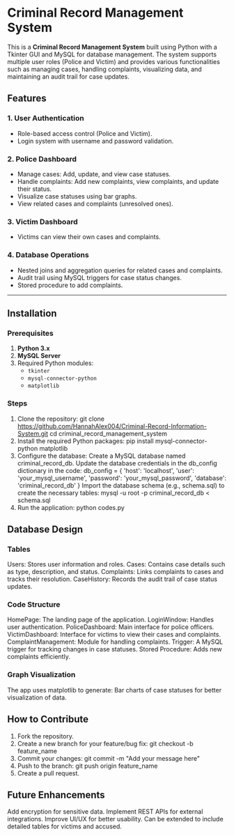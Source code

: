 # Criminal Record Management System

This is a **Criminal Record Management System** built using Python with a Tkinter GUI and MySQL for database management. The system supports multiple user roles (Police and Victim) and provides various functionalities such as managing cases, handling complaints, visualizing data, and maintaining an audit trail for case updates.


## Features

### 1. **User Authentication**
- Role-based access control (Police and Victim).
- Login system with username and password validation.

### 2. **Police Dashboard**
- Manage cases: Add, update, and view case statuses.
- Handle complaints: Add new complaints, view complaints, and update their status.
- Visualize case statuses using bar graphs.
- View related cases and complaints (unresolved ones).

### 3. **Victim Dashboard**
- Victims can view their own cases and complaints.

### 4. **Database Operations**
- Nested joins and aggregation queries for related cases and complaints.
- Audit trail using MySQL triggers for case status changes.
- Stored procedure to add complaints.

---

## Installation

### Prerequisites
1. **Python 3.x**
2. **MySQL Server**
3. Required Python modules:
   - `tkinter`
   - `mysql-connector-python`
   - `matplotlib`

### Steps
1. Clone the repository:
   git clone https://github.com/HannahAlex004/Criminal-Record-Information-System.git
   cd criminal_record_management_system
2. Install the required Python packages:
   pip install mysql-connector-python matplotlib
3. Configure the database:
   Create a MySQL database named criminal_record_db.
   Update the database credentials in the db_config dictionary in the code:
   db_config = {
    'host': 'localhost',
    'user': 'your_mysql_username',
    'password': 'your_mysql_password',
    'database': 'criminal_record_db'
  }
  Import the database schema (e.g., schema.sql) to create the necessary tables:
  mysql -u root -p criminal_record_db < schema.sql
5. Run the application:
  python codes.py

## Database Design
### Tables
Users: Stores user information and roles.
Cases: Contains case details such as type, description, and status.
Complaints: Links complaints to cases and tracks their resolution.
CaseHistory: Records the audit trail of case status updates.
### Code Structure
HomePage: The landing page of the application.
LoginWindow: Handles user authentication.
PoliceDashboard: Main interface for police officers.
VictimDashboard: Interface for victims to view their cases and complaints.
ComplaintManagement: Module for handling complaints.
Trigger: A MySQL trigger for tracking changes in case statuses.
Stored Procedure: Adds new complaints efficiently.
### Graph Visualization
The app uses matplotlib to generate:
Bar charts of case statuses for better visualization of data.

## How to Contribute
1. Fork the repository.
2. Create a new branch for your feature/bug fix:
  git checkout -b feature_name
3. Commit your changes:
  git commit -m "Add your message here"
4. Push to the branch:
  git push origin feature_name
5. Create a pull request.

## Future Enhancements
Add encryption for sensitive data.
Implement REST APIs for external integrations.
Improve UI/UX for better usability.
Can be extended to include detailed tables for victims and accused.


